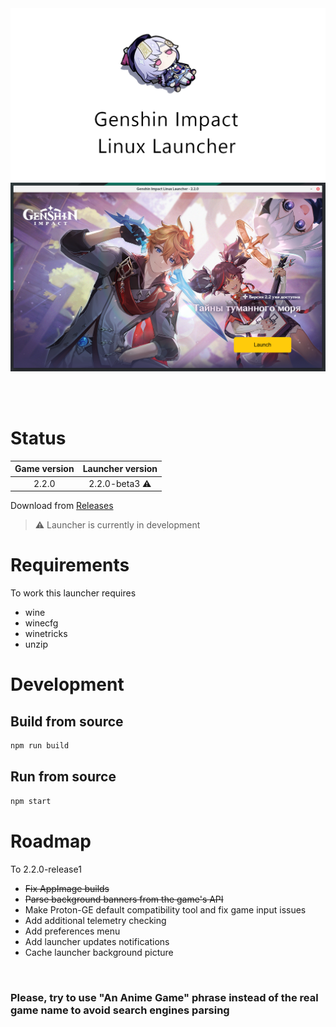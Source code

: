 <img src="repository-pics/logo.png">

<img src="repository-pics/launcher.png">

<br><br>

# Status

| Game version | Launcher version |
| :---: | :---: |
| 2.2.0 | 2.2.0-beta3 ⚠️ |

Download from [Releases](https://notabug.org/nobody/an-anime-game-launcher/releases)

> ⚠️ Launcher is currently in development

# Requirements

To work this launcher requires

* wine
* winecfg
* winetricks
* unzip

# Development

## Build from source

```sh
npm run build
```

## Run from source

```sh
npm start
```

# Roadmap

To 2.2.0-release1

* <s>Fix AppImage builds</s>
* <s>Parse background banners from the game's API</s>
* Make Proton-GE default compatibility tool and fix game input issues
* Add additional telemetry checking
* Add preferences menu
* Add launcher updates notifications
* Cache launcher background picture

<br>

### Please, try to use "An Anime Game" phrase instead of the real game name to avoid search engines parsing
